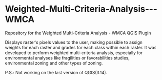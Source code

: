 # Weighted-Multi-Criteria-Analysis---WMCA
Repository for the Weighted Multi-Criteria Analysis - WMCA QGIS Plugin

Displays raster’s pixels values to the user, making possible to assign weights for each raster and grades for each class within each raster. It was developed to perform weighted multi-criteria analysis, especially for environmental analyses like fragilities or favorabilities studies, environmental zoning and other types of zoning.


P.S.: Not working on the last version of QGIS(3.14).

